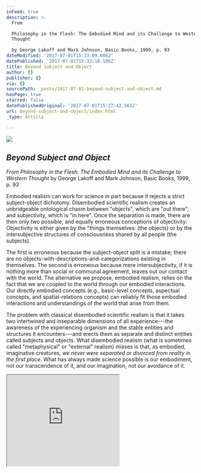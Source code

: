 ```yaml
---
inFeed: true
description: >-
  From

  Philosophy in the Flesh: The Embodied Mind and its Challenge to Western
  Thought

  by George Lakoff and Mark Johnson, Basic Books, 1999, p. 93
dateModified: '2017-07-01T15:33:09.086Z'
datePublished: '2017-07-01T15:33:10.186Z'
title: Beyond Subject and Object
author: []
publisher: {}
via: {}
sourcePath: _posts/2017-07-01-beyond-subject-and-object.md
hasPage: true
starred: false
datePublishedOriginal: '2017-07-01T15:27:42.563Z'
url: beyond-subject-and-object/index.html
_type: Article

---
```

![](https://the-grid-user-content.s3-us-west-2.amazonaws.com/6a4bf204-d853-457f-bcc0-e6ef442a63c9.jpg)

## _Beyond Subject and Object_

_From
Philosophy in the Flesh: The Embodied Mind and its Challenge to Western Thought_
by George Lakoff and Mark Johnson, Basic Books, 1999, p. 93

Embodied realism can work for science in part because it rejects a strict subject-object dichotomy. Disembodied scientific realism creates an unbridgeable ontological chasm between "objects", which are "out there", and subjectivity, which is "in here". Once the separation is made, there are then only two possible, and equally erroneous conceptions of objectivity: Objectivity is either given by the "things themselves: (the objects) or by the intersubjective structures of consciousness shared by all people (the subjects).

The first is erroneous because the subject-object split is a mistake; there are no objects-with-descriptions-and-categorizations existing in themselves. The second is erroneous because mere intersubjectivity, if it is nothing more than social or communal agreement, leaves out our contact with the world. The alternative we propose, embodied realism, relies on the fact that we are coupled to the world through our embodied interactions. Our directly embodied concepts (e.g., basic-level concepts, aspectual concepts, and spatial-relations concepts) can reliably fit those embodied interactions and understandings of the world that arise from them.

The problem with classical disembodied scientific realism is that it takes two intertwined and inseparable dimensions of all experience---the awareness of the experiencing organism and the stable entities and structures it encounters---and erects them as separate and distinct entities called subjects and objects. What disembodied realism (what is sometimes called "metaphysical" or "external" realism) misses is that, as embodied, imaginative creatures, _we never were separated or divorced from reality in the first place_. What has always made science possible is our embodiment, not our transcendence of it, and our imagination, not our avoidance of it. 

<iframe src="https://the-grid.github.io/ed-userhtml/?g=eJxNkUFPwzAMhe_9FVGRWCutCSAhIdruMIkDl12AE0IoS5wt3ZpUcVqoEP8ddyuIWxx_es9-rrQdmNV1arZF8D6mq0rQ1yqpUAXbxVVmeqei9S7TS4ZLYnP2lTA2yMAaqk2DrGaa7yA-HKEFF3E9PsvdRraQYf569VYSbQ3L_jPr8VFnJJWzALEPbmJmIRVARpg5Uiipwa2mntVnjGNQVKZCKO8cqMiNVLD1_sAdRAHu_eVJoD7wBi8-zbY91teXAwSkJerhht-lkwzNzTsZyGPjNXDrEEJcg_EBsnmvvEy-M-1VP02yZItzIgt6_foVDZLPIs_LSsx5JUk1RaqOEvGUqvLtKZWUaRllsQ9g6nQfY4f3QsQ97ILVXFphrNPF6PtQfMhRzLTr285jJKXbv8v8ANFaj7U" height="244" style=""></iframe>